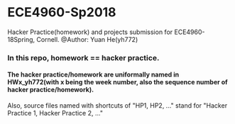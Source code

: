 # ECE4960-Sp2018
 Hacker Practice(homework) and projects submission for ECE4960-18Spring, Cornell. 
 @Author: Yuan He(yh772)

### In this repo, homework == hacker practice. 
#### The hacker practice/homework are uniformally named in HWx_yh772(with x being the week number, also the sequence number of hacker practice/homework).

Also, source files named with shortcuts of "HP1, HP2, ..." stand for "Hacker Practice 1, Hacker Practice 2, ..."




